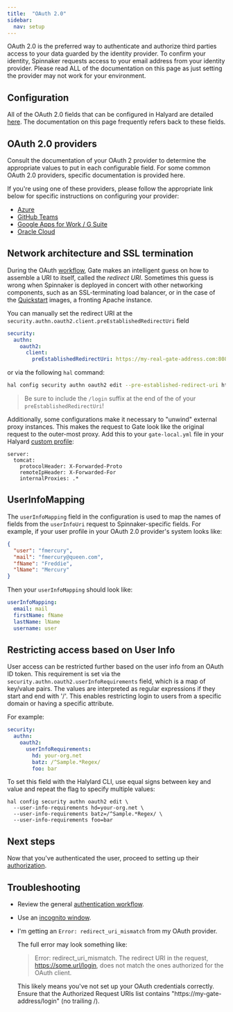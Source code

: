 ```yaml
---
title:  "OAuth 2.0"
sidebar:
  nav: setup
---
```




OAuth 2.0 is the preferred way to authenticate and authorize third parties access to your data guarded
by the identity provider. To confirm your identity, Spinnaker requests access to your email address
from your identity provider.  Please read ALL of the documentation on this page as just setting the provider
may not work for your environment.

## Configuration

All of the OAuth 2.0 fields that can be configured in Halyard are detailed
[here](config.md). The documentation on this page frequently refers back to
these fields.

## OAuth 2.0 providers

Consult the documentation of your OAuth 2 provider to determine the appropriate
values to put in each configurable field. For some common OAuth 2.0 providers,
specific documentation is provided here.

If you're using one of these providers, please follow the appropriate link
below for specific instructions on configuring your provider:
* [Azure](./azure/)
* [GitHub Teams](./github/)
* [Google Apps for Work / G Suite](./google/)
* [Oracle Cloud](./oracle/)

## Network architecture and SSL termination

During the OAuth [workflow](/reference/architecture/authz_authn/authentication/#workflow), Gate makes an intelligent 
guess on how to assemble a URI to
itself, called the *redirect URI*. Sometimes this guess is wrong when Spinnaker is deployed
in concert with other networking components, such as an SSL-terminating load balancer, or in the
case of the [Quickstart](/docs/v1.19/setup/quickstart) images, a fronting Apache instance.

You can manually set the redirect URI at the `security.authn.oauth2.client.preEstablishedRedirectUri`
field
```yaml
security:
  authn:
    oauth2:
      client:
        preEstablishedRedirectUri: https://my-real-gate-address.com:8084/login
```
or via the following `hal` command:
```bash
hal config security authn oauth2 edit --pre-established-redirect-uri https://my-real-gate-address.com:8084/login
```

> Be sure to include the `/login` suffix at the end of the of your `preEstablishedRedirectUri`!

Additionally, some configurations make it necessary to "unwind" external proxy instances. This makes the request to Gate
look like the original request to the outer-most proxy. Add this to your `gate-local.yml` file in your Halyard
[custom profile](/reference/halyard/custom/#custom-profiles):

```
server:
  tomcat:
    protocolHeader: X-Forwarded-Proto
    remoteIpHeader: X-Forwarded-For
    internalProxies: .*
```

## UserInfoMapping

The `userInfoMapping` field in the configuration is used to map the names of fields from the
`userInfoUri` request to Spinnaker-specific fields. For example, if your user profile in your OAuth 2.0
 provider's system looks like:

```json
{
  "user": "fmercury",
  "mail": "fmercury@queen.com",
  "fName": "Freddie",
  "lName": "Mercury"
}
```

Then your `userInfoMapping` should look like:
```yaml
userInfoMapping:
  email: mail
  firstName: fName
  lastName: lName
  username: user
```

## Restricting access based on User Info

User access can be restricted further based on the user info from an OAuth ID token. This
requirement is set via the `security.authn.oauth2.userInfoRequirements` field, which
is a map of key/value pairs. The values are interpreted as regular expressions if they
start and end with '/'. This enables restricting login to users from a specific domain
or having a specific attribute.

For example:
```yaml
security:
  authn:
    oauth2:
      userInfoRequirements:
        hd: your-org.net
        batz: /^Sample.*Regex/
        foo: bar
```

To set this field with the Halylard CLI, use equal signs between key and value and
repeat the flag to specify multiple values:
```
hal config security authn oauth2 edit \
  --user-info-requirements hd=your-org.net \
  --user-info-requirements batz=/^Sample.*Regex/ \
  --user-info-requirements foo=bar
```

## Next steps

Now that you've authenticated the user, proceed to setting up their [authorization](/docs/v1.19/setup/security/authorization/).

## Troubleshooting

* Review the general [authentication workflow](/reference/architecture/authz_authn/authentication/#workflow).

* Use an [incognito window](/docs/v1.19/setup/security/authentication#incognito-mode).

* I'm getting an `Error: redirect_uri_mismatch` from my OAuth provider.

    The full error may look something like:

    > Error: redirect_uri_mismatch. The redirect URI in the request, https://some.url/login,
    does not match the ones authorized for the OAuth client.

    This likely means you've not set up your OAuth credentials correctly. Ensure that the Authorized
    Request URIs list contains "https://my-gate-address/login" (no trailing /).
